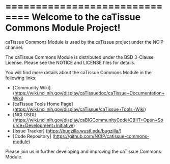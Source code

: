 ==============================
Welcome to the caTissue Commons Module Project!
=====================================

caTissue Commons Module is used by the caTissue project under the NCIP channel.


The caTissue Commons Module is distributed under the BSD 3-Clause License.
Please see the NOTICE and LICENSE files for details.

You will find more details about the caTissue Commons Module in the following links:
 * [Community Wiki] (https://wiki.nci.nih.gov/display/caTissuedoc/caTissue+Documentation+Wiki)
 * [caTissue Tools Home Page] (https://wiki.nci.nih.gov/display/caTissue/caTissue+Tools+Wiki)
 * [NCI OSDI] (https://wiki.nci.nih.gov/display/caBIGCommunityCode/CBIIT+Open+Source+Development+Initiative)
 * [Issue Tracker] (https://bugzilla.wustl.edu/bugzilla/)
 * [Code Repository] (https://github.com/NCIP/catissue-commons-module)

Please join us in further developing and improving the caTissue Commons Module.
